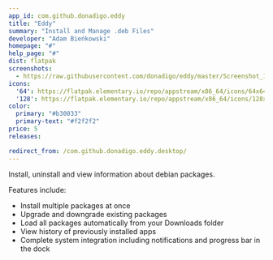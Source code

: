 ```yaml
---
app_id: com.github.donadigo.eddy
title: "Eddy"
summary: "Install and Manage .deb Files"
developer: "Adam Bieńkowski"
homepage: "#"
help_page: "#"
dist: flatpak
screenshots:
  - https://raw.githubusercontent.com/donadigo/eddy/master/Screenshot_1.png
icons:
  '64': https://flatpak.elementary.io/repo/appstream/x86_64/icons/64x64/com.github.donadigo.eddy.png
  '128': https://flatpak.elementary.io/repo/appstream/x86_64/icons/128x128/com.github.donadigo.eddy.png
color:
  primary: "#b30033"
  primary-text: "#f2f2f2"
price: 5
releases:

redirect_from: /com.github.donadigo.eddy.desktop/
---
```


<p>Install, uninstall and view information about debian packages.</p>
<p>Features include:</p>
<ul>
<li>Install multiple packages at once</li>
<li>Upgrade and downgrade existing packages</li>
<li>Load all packages automatically from your Downloads folder</li>
<li>View history of previously installed apps</li>
<li>Complete system integration including notifications and progress bar in the dock</li>
</ul>